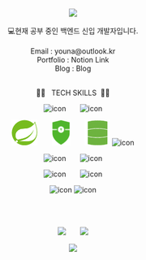<br>
<p align="center">
<img src="https://capsule-render.vercel.app/api?&type=waving&color=timeAuto&height=200&section=header&text=Pyounani's%20Hub&fontSize=50&animation=fadeIn&fontAlignY=45" />
  </p>

<div align='center'> 💻현재 공부 중인 백엔드 신입 개발자입니다.</div>
<br>
<div align='center'> Email : youna@outlook.kr</div>
<div align='center'> Portfolio : Notion Link</div>
<div align='center'> Blog : Blog</div>
<br>

<p align="center">
✍🏻&nbsp&nbsp&nbspTECH SKILLS &nbsp✍🏻
</p>

<p align="center">
<img alt= "icon" wide="60" height="60" src ="https://techstack-generator.vercel.app/java-icon.svg">
&nbsp&nbsp&nbsp&nbsp&nbsp
<img alt= "icon" wide="60" height="60" src ="https://techstack-generator.vercel.app/python-icon.svg">
</p>

<p align="center">
<img src="https://raw.githubusercontent.com/ydmins/YdMinS/main/icons/spring.png" alt="spring" height="50px"/>
&nbsp&nbsp&nbsp&nbsp&nbsp
<img src="https://raw.githubusercontent.com/ydmins/YdMinS/main/icons/spring-security.png" alt="spring security" height="50px"/>
&nbsp&nbsp&nbsp&nbsp&nbsp
<img src="https://raw.githubusercontent.com/ydmins/YdMinS/main/icons/spring-data-jpa.png" alt="spring data jpa" height="50px"/>
<img alt= "icon" wide="60" height="60" src ="https://techstack-generator.vercel.app/react-icon.svg">
</p>

<p align="center">
<img alt= "icon" wide="60" height="60" src ="https://techstack-generator.vercel.app/mysql-icon.svg">
&nbsp&nbsp&nbsp&nbsp&nbsp
<img alt= "icon" wide="55" height="55" src ="https://cdn4.iconfinder.com/data/icons/redis-2/1451/Untitled-2-512.png">
  </p>

<p align="center">
<img alt= "icon" wide="70" height="70" src ="https://techstack-generator.vercel.app/github-icon.svg">
&nbsp&nbsp&nbsp&nbsp&nbsp
<img alt= "icon" wide="65" height="65" src ="https://techstack-generator.vercel.app/restapi-icon.svg">
</p>
  
<p align="center">
<img alt= "icon" wide="65" height="65" src ="https://techstack-generator.vercel.app/docker-icon.svg">
<img alt= "icon" wide="60" height="60" src ="https://techstack-generator.vercel.app/aws-icon.svg">
</p>

<br>
<br>
<br>
<div align="center">
<img wide="100" height="130" src="https://github-readme-stats.vercel.app/api/top-langs/?username=pyounani&layout=compact" /> 
&nbsp&nbsp&nbsp&nbsp&nbsp
<img wide="100" height="130" src="https://github-readme-stats.vercel.app/api?username=pyounani&show_icons=true&theme=merko" />
</div>

<p align="center">
<img src="https://capsule-render.vercel.app/api?type=waving&color=auto&height=100&section=footer" />
</p>
